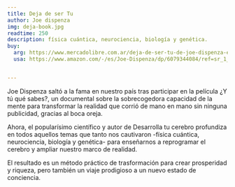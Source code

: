 ```yaml
---
title: Deja de ser Tu
author: Joe dispenza
img: deja-book.jpg
readtime: 250
description: física cuántica, neurociencia, biología y genética.
buy:
  arg: https://www.mercadolibre.com.ar/deja-de-ser-tu-de-joe-dispenza-editorial-urano-tapa-blanda-en-espanol-2018/p/MLA20535442#polycard_client=search-nordic&searchVariation=MLA20535442&position=4&search_layout=stack&type=product&tracking_id=b824307a-4bc9-4422-8feb-666b6ab5d802&wid=MLA1897513404&sid=search
  usa: https://www.amazon.com/-/es/Joe-Dispenza/dp/6079344084/ref=sr_1_1?__mk_es_US=%C3%85M%C3%85%C5%BD%C3%95%C3%91&crid=189JUOFSXE5ZU&dib=eyJ2IjoiMSJ9.SmTlIRxaju5msXZ9OalVmpqE5sRjBaYW6ZEEwu0kbc2T5uLPd1SC9tkxOknUicXHXFOcyrvdkBul0ZmbsWlToqZ9pbh2KQNaSi4VyA3bOpTbg-e5QJ9XGWAKLV554wiIEuvlTC9fZ9x4dW9H9sPl-12PGdd46RC627SlJvZTNg7udvE2xt8z4P1LrtihAW3xHayHJRhlWvbTaDhPokBvkpTlGKmE5zKuqdAdzsAaBAc.gsDMCo2NgSZRZD87xg1vNKw9fHdTBWSJ8ATHRsf1hmc&dib_tag=se&keywords=deja+de+ser+tu&qid=1726775320&s=books&sprefix=deja+de+ser+tu%2Cstripbooks-intl-ship%2C380&sr=1-1


---
```


Joe Dispenza saltó a la fama en nuestro país tras participar en la película ¿Y tú qué sabes?, un documental sobre la sobrecogedora capacidad de la mente para transformar la realidad que corrió de mano en mano sin ninguna publicidad, gracias al boca oreja.

Ahora, el popularísimo científico y autor de Desarrolla tu cerebro profundiza en todos aquellos temas que tanto nos cautivaron -física cuántica, neurociencia, biología y genética- para enseñarnos a reprogramar el cerebro y ampliar nuestro marco de realidad.

El resultado es un método práctico de trasformación para crear prosperidad y riqueza, pero también un viaje prodigioso a un nuevo estado de conciencia.